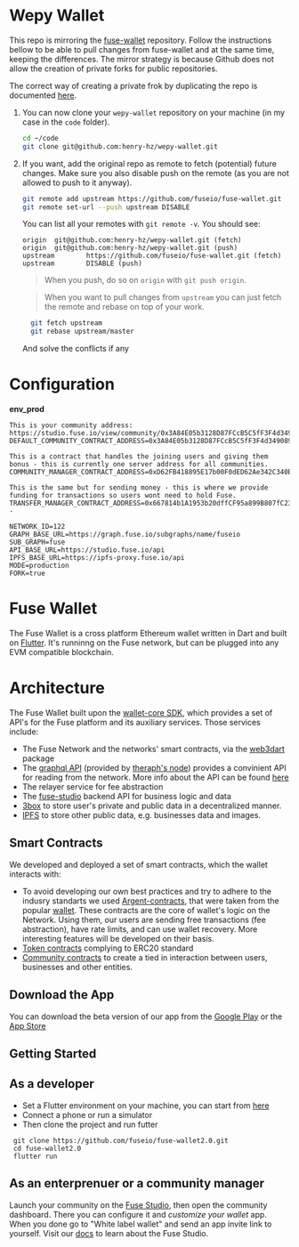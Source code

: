 # Wepy Wallet

This repo is mirroring the [fuse-wallet](http://github.com/fuseio/fuse-wallet)
repository. Follow the instructions bellow to be able to pull changes from
fuse-wallet and at the same time, keeping the differences.
The mirror strategy is because Github does not allow the creation of private forks for public repositories.

The correct way of creating a private frok by duplicating the repo is documented [here](https://help.github.com/articles/duplicating-a-repository/).

 1. You can now clone your `wepy-wallet` repository on your machine (in my case in the `code` folder).
    ```bash
    cd ~/code
    git clone git@github.com:henry-hz/wepy-wallet.git
    ```
 2. If you want, add the original repo as remote to fetch (potential) future changes.
    Make sure you also disable push on the remote (as you are not allowed to push to it anyway).
    ```bash
    git remote add upstream https://github.com/fuseio/fuse-wallet.git
    git remote set-url --push upstream DISABLE
    ```
    You can list all your remotes with `git remote -v`. You should see:
    ```
    origin  git@github.com:henry-hz/wepy-wallet.git (fetch)
    origin  git@github.com:henry-hz/wepy-wallet.git (push)
    upstream        https://github.com/fuseio/fuse-wallet.git (fetch)
    upstream        DISABLE (push)
    ```
    > When you push, do so on `origin` with `git push origin`.
   
    > When you want to pull changes from `upstream` you can just fetch the remote and rebase on top of your work.
    ```bash
      git fetch upstream
      git rebase upstream/master
      ```
      And solve the conflicts if any



# Configuration

**env_prod**

```
This is your community address: https://studio.fuse.io/view/community/0x3A84E05b3128D87FCcB5C5fF3F4d34908981A8d4
DEFAULT_COMMUNITY_CONTRACT_ADDRESS=0x3A84E05b3128D87FCcB5C5fF3F4d34908981A8d4

This is a contract that handles the joining users and giving them bonus - this is currently one server address for all communities.
COMMUNITY_MANAGER_CONTRACT_ADDRESS=0xD62FB418895E17b00F0dED62Ae342C340B69c346

This is the same but for sending money - this is where we provide funding for transactions so users wont need to hold Fuse.
TRANSFER_MANAGER_CONTRACT_ADDRESS=0x667814b1A1953b20dffCF95a899B807fC2373D70 -  

NETWORK_ID=122 
GRAPH_BASE_URL=https://graph.fuse.io/subgraphs/name/fuseio
SUB_GRAPH=fuse
API_BASE_URL=https://studio.fuse.io/api
IPFS_BASE_URL=https://ipfs-proxy.fuse.io/api
MODE=production
FORK=true
```

# Fuse Wallet

The Fuse Wallet is a cross platform Ethereum wallet written in Dart and built on [Flutter](https://flutter.dev/). It's runninng on the Fuse network, but can be plugged into any EVM compatible blockchain.

# Architecture

The Fuse Wallet built upon the [wallet-core SDK](https://github.com/fuseio/wallet_core), which provides a set of API's for the Fuse platform and its auxiliary services. Those services include:
- The Fuse Network and the networks' smart contracts, via the [web3dart](https://github.com/simolus3/web3dart) package
- The [graphql API](https://graph.fuse.io/subgraphs/name/fuseio/fuse/graphql) (provided by [theraph's node](https://thegraph.com/)) provides a convinient API for reading from the network. More info about the API can be found [here](https://github.com/fuseio/fuse-graph)
- The relayer service for fee abstraction
- The [fuse-studio](https://github.com/fuseio/fuse-studio) backend API for business logic and data
- [3box](https://3box.io/) to store user's private and public data in a decentralized manner.
- [IPFS](https://ipfs.io/) to store other public data, e.g. businesses data and images.

## Smart Contracts

We developed and deployed a set of smart contracts, which the wallet interacts with:
- To avoid developing our own best practices and try to adhere to the indusry standarts we used [Argent-contracts](https://github.com/fuseio/argent-contracts), that were taken from the popular [wallet](https://www.argent.xyz/). These contracts are the core of wallet's logic on the Network. Using them, our users are sending free transactions (fee abstraction), have rate limits, and can use wallet recovery. More interesting features will be developed on their basis.
- [Token contracts](https://github.com/fuseio/fuse-studio/tree/master/contracts/token-factory) complying to ERC20 standard
- [Community contracts](https://github.com/fuseio/fuse-studio/tree/master/contracts/entities) to create a tied in interaction between users, businesses and other entities.

## Download the App

You can download the beta version of our app from the [Google Play](https://play.google.com/store/apps/details?id=io.fuse.fusecash&hl=en) or the [App Store](https://apps.apple.com/us/app/fuse-wallet/id1491783654?ls=1)

## Getting Started

## As a developer
- Set a Flutter environment on your machine, you can start from [here](https://flutter.dev/docs/get-started/install)
- Connect a phone or run a simulator
- Then clone the project and run futter
```
 git clone https://github.com/fuseio/fuse-wallet2.0.git
 cd fuse-wallet2.0
 flutter run
```

## As an enterprenuer or a community manager
Launch your community on the [Fuse Studio](https://studio.fuse.io/), then open the community dashboard. There you can configure it and *customize your wallet* app. When you done go to "White label wallet" and send an app invite link to yourself. Visit our [docs](https://docs.fuse.io/the-fuse-studio/overview) to learn about the Fuse Studio.
